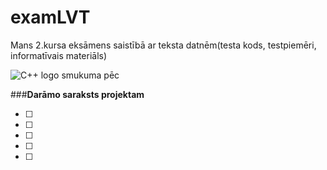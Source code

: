 # examLVT
Mans 2.kursa eksāmens saistībā ar teksta datnēm(testa kods, testpiemēri, informatīvais materiāls)


![C++ logo smukuma pēc](https://upload.wikimedia.org/wikipedia/commons/thumb/1/18/ISO_C%2B%2B_Logo.svg/1200px-ISO_C%2B%2B_Logo.svg.png)


###**Darāmo saraksts projektam**

-[ ]
-[ ]
-[ ]
-[ ]
-[ ]
